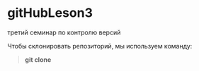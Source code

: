 # gitHubLeson3

третий семинар по контролю версий

Чтобы склонировать репозиторий, мы используем команду:

> **git clone**
